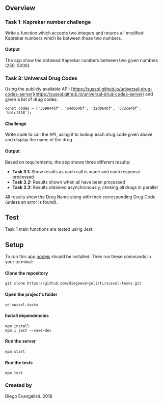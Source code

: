 
## Overview

### Task 1: Kaprekar number challenge
Write a function which accepts two integers and returns all modified Kaprekar numbers which lie between those two numbers. 

#### Output
The app show the obtained Kaprekar numbers between two given numbers (250, 5000).

### Task 3: Universal Drug Codes
Using the publicly available API: [https://sussol.github.io/universal-drug-codes-server](https://sussol.github.io/universal-drug-codes-server) and given a list of drug codes: 

`const codes = ['369844bf', '64d064bf', '32d064bf', '372ce4bf', 'bbfcf518'];`

#### Challenge
Write code to call the API, using it to lookup each drug code given above and display the name of the drug.

#### Output
Based on requirements, the app shows three different results:

- **Task 3.1:** Show results as each call is made and each response processed 
- **Task 3.2:** Results shown when all have been processed 
- **Task 3.3:** Results obtained asynchronously, cheking all drugs in parallel

All results show the Drug Name along with their corresponding Drug Code (unless an error is found).

## Test
Task 1 main functions are tested using Jest.

## Setup
To run this app [nodejs](https://nodejs.org/en/download/) should be installed. Then run these commands in your terminal:

#### Clone the repository

    git clone https://github.com/diegoevangelisti/sussol-tasks.git

#### Open the project's folder

    cd sussol-tasks

#### Install dependencies

    npm install
    npm i jest --save-dev

#### Run the server

    npm start

#### Run the tests 

    npm test
    
### Created by

Diego Evangelisti. 2019

